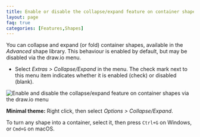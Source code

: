 ```yaml
---
title: Enable or disable the collapse/expand feature on container shapes
layout: page
faq: true
categories: [Features,Shapes]
---
```


You can collapse and expand (or fold) container shapes, available in the _Advanced_ shape library. This behaviour is enabled by default, but may be disabled via the draw.io menu.

* Select _Extras > Collapse/Expand_ in the menu. The check mark next to this menu item indicates whether it is enabled (check) or disabled (blank).

<img src="/assets/img/blog/collapse-expand-disable-enable.gif" style="width=100%;max-width:500px;height:auto;" alt="Enable and disable the collapse/expand feature on container shapes via the draw.io menu">

**Minimal theme:** Right click, then select _Options > Collapse/Expand_.

To turn any shape into a container, select it, then press ``Ctrl+G`` on Windows, or ``Cmd+G`` on macOS.
